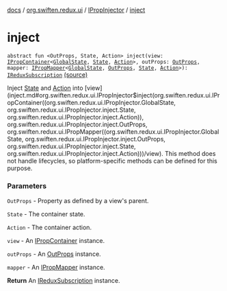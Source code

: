 [docs](../../index.md) / [org.swiften.redux.ui](../index.md) / [IPropInjector](index.md) / [inject](./inject.md)

# inject

`abstract fun <OutProps, State, Action> inject(view: `[`IPropContainer`](../-i-prop-container/index.md)`<`[`GlobalState`](index.md#GlobalState)`, `[`State`](inject.md#State)`, `[`Action`](inject.md#Action)`>, outProps: `[`OutProps`](inject.md#OutProps)`, mapper: `[`IPropMapper`](../-i-prop-mapper.md)`<`[`GlobalState`](index.md#GlobalState)`, `[`OutProps`](inject.md#OutProps)`, `[`State`](inject.md#State)`, `[`Action`](inject.md#Action)`>): `[`IReduxSubscription`](../../org.swiften.redux.core/-i-redux-subscription/index.md) [(source)](https://github.com/protoman92/KotlinRedux/tree/master/common/common-ui/src/main/kotlin/org/swiften/redux/ui/Injector.kt#L132)

Inject [State](inject.md#State) and [Action](inject.md#Action) into [view](inject.md#org.swiften.redux.ui.IPropInjector$inject(org.swiften.redux.ui.IPropContainer((org.swiften.redux.ui.IPropInjector.GlobalState, org.swiften.redux.ui.IPropInjector.inject.State, org.swiften.redux.ui.IPropInjector.inject.Action)), org.swiften.redux.ui.IPropInjector.inject.OutProps, org.swiften.redux.ui.IPropMapper((org.swiften.redux.ui.IPropInjector.GlobalState, org.swiften.redux.ui.IPropInjector.inject.OutProps, org.swiften.redux.ui.IPropInjector.inject.State, org.swiften.redux.ui.IPropInjector.inject.Action)))/view). This method does not handle lifecycles, so
platform-specific methods can be defined for this purpose.

### Parameters

`OutProps` - Property as defined by a view's parent.

`State` - The container state.

`Action` - The container action.

`view` - An [IPropContainer](../-i-prop-container/index.md) instance.

`outProps` - An [OutProps](inject.md#OutProps) instance.

`mapper` - An [IPropMapper](../-i-prop-mapper.md) instance.

**Return**
An [IReduxSubscription](../../org.swiften.redux.core/-i-redux-subscription/index.md) instance.

